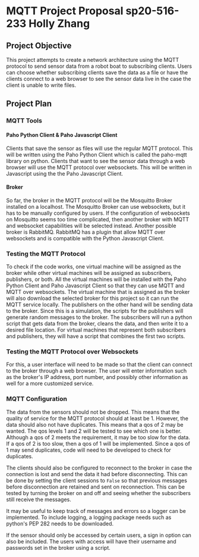 # MQTT Project Proposal sp20-516-233 Holly Zhang

## Project Objective

This project attempts to create a network architecture using the MQTT protocol 
to send sensor data from a robot boat to subscribing clients. Users can choose 
whether subscribing clients save the data as a file or have the clients connect 
to a web browser to see the sensor data live in the case the client is unable to 
write files.     

## Project Plan

### MQTT Tools

#### Paho Python Client & Paho Javascript Client

Clients that save the sensor as files will use the regular MQTT protocol. This 
will be written using the Paho Python Client which is called the paho-mqtt 
library on python. Clients that want to see the sensor data through a web 
browser will use the MQTT protocol over websockets. This will be written in 
Javascript using the the Paho Javascript Client.

#### Broker

So far, the broker in the MQTT protocol will be the Mosquitto Broker installed 
on a localhost. The Mosquitto Broker can use websockets, but it has to be 
manually configured by users. If the configuration of websockets on Mosquitto 
seems too time complicated, then another broker with MQTT and websocket 
capabilities will be selected instead. Another possible broker is RabbitMQ. 
RabbitMQ has a plugin that allow MQTT over websockets and is compatible with the 
Python Javascript Client.  

### Testing the MQTT Protocol

To check if the code works, one virtual machine will be assigned as the broker 
while other virtual machines will be assigned as subscribers, publishers, or 
both. All the virtual machines will be installed with the Paho Python Client and 
Paho Javascript Client so that they can use MQTT and MQTT over websockets. The 
virtual machine that is assigned as the broker will also download the selected 
broker for this project so it can run the MQTT service locally. The publishers 
on the other hand will be sending data to the broker. Since this is a 
simulation, the scripts for the publishers will generate random messages to the 
broker. The subscribers will run a python script that gets data from the broker, 
cleans the data, and then write it to a desired file location. For virtual 
machines that represent both subscribers and publishers, they will have a script 
that combines the first two scripts. 

### Testing the MQTT Protocol over Websockets

For this, a user interface will need to be made so that the client can connect  
to the broker through a web browser. The user will enter information such as the 
broker's IP address, port number, and possibly other information as well for a
more customized service. 

### MQTT Configuration

The data from the sensors should not be dropped. This means that the quality of 
service for the MQTT protocol should at least be 1. However, the data should 
also not have duplicates. This means that a qos of 2 may be wanted. The qos 
levels 1 and 2 will be tested to see which one is better. Although a qos of 2 
meets the requirement, it may be too slow for the data. If a qos of 2 is too 
slow, then a qos of 1 will be implemented. Since a qos of 1 may send duplicates, 
code will need to be developed to check for duplicates. 

The clients should also be configured to reconnect to the broker in case the 
connection is lost and send the data it had before disconnecting. This can be 
done by setting the client sessions to `False` so that previous messages before 
disconnection are retained and sent on reconnection. This can be tested by 
turning the broker on and off and seeing whether the subscribers still receive 
the messages.

It may be useful to keep track of messages and errors so a logger can be 
implemented. To include logging, a logging package needs such as python's PEP 
282 needs to be downloaded. 

If the sensor should only be accessed by certain users, a sign in option 
can also be included. The users with access will have their username and 
passwords set in the broker using a script.   



